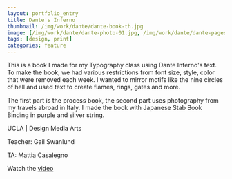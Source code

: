```yaml
---
layout: portfolio_entry
title: Dante's Inferno
thumbnail: /img/work/dante/dante-book-th.jpg
image: [/img/work/dante/dante-photo-01.jpg, /img/work/dante/dante-pages/dante-page-text-fire.jpg]
tags: [design, print]
categories: feature
---
```


This is a book I made for my Typography class using Dante Inferno's text. To make the book, we had various restrictions from font size, style, color that were removed each week. I wanted to mirror motifs like the nine circles of hell and used text to create flames, rings, gates and more.

The first part is the process book, the second part uses photography from my travels abroad in Italy. I made the book with Japanese Stab Book Binding in purple and silver string.

UCLA &#124; Design Media Arts

Teacher: Gail Swanlund

TA: Mattia Casalegno

Watch the [video](https://vimeo.com/11486287)